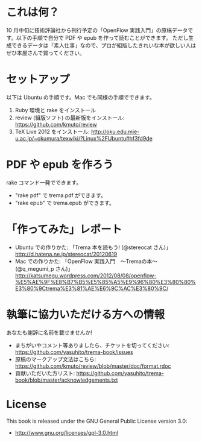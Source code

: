 # これは何？

10 月中旬に技術評論社から刊行予定の「OpenFlow 実践入門」の原稿データです。以下の手順で自分で PDF や epub を作って読むことができます。
ただし生成できるデータは「素人仕事」なので、プロが組版したきれいな本が欲しい人はぜひ本屋さんで買ってください。


# セットアップ

以下は Ubuntu の手順です。Mac でも同様の手順でできます。

 1. Ruby 環境と rake をインストール
 2. review (組版ソフト) の最新版をインストール: https://github.com/kmuto/review
 3. TeX Live 2012 をインストール: http://oku.edu.mie-u.ac.jp/~okumura/texwiki/?Linux%2FUbuntu#hf3fd9de


# PDF や epub を作ろう

rake コマンド一発でできます。

 * "rake pdf" で trema.pdf ができます。
 * "rake epub" で trema.epub ができます。


# 「作ってみた」レポート

 * Ubuntu での作りかた: 「Trema 本を読もう! (@stereocat さん)」 http://d.hatena.ne.jp/stereocat/20120619
 * Mac での作りかた: 「OpenFlow 実践入門　〜Tremaの本〜 (@q_megumi_p さん)」 http://katsumegu.wordpress.com/2012/08/08/openflow-%E5%AE%9F%E8%B7%B5%E5%85%A5%E9%96%80%E3%80%80%E3%80%9Ctrema%E3%81%AE%E6%9C%AC%E3%80%9C/


# 執筆に協力いただける方への情報

あなたも謝辞に名前を載せませんか!

 * まちがいやコメント等ありましたら、チケットを切ってください: https://github.com/yasuhito/trema-book/issues
 * 原稿のマークアップ文法はこちら: https://github.com/kmuto/review/blob/master/doc/format.rdoc
 * 貢献いただいた方リスト: https://github.com/yasuhito/trema-book/blob/master/acknowledgements.txt


# License

This book is released under the GNU General Public License version 3.0:

 * http://www.gnu.org/licenses/gpl-3.0.html
